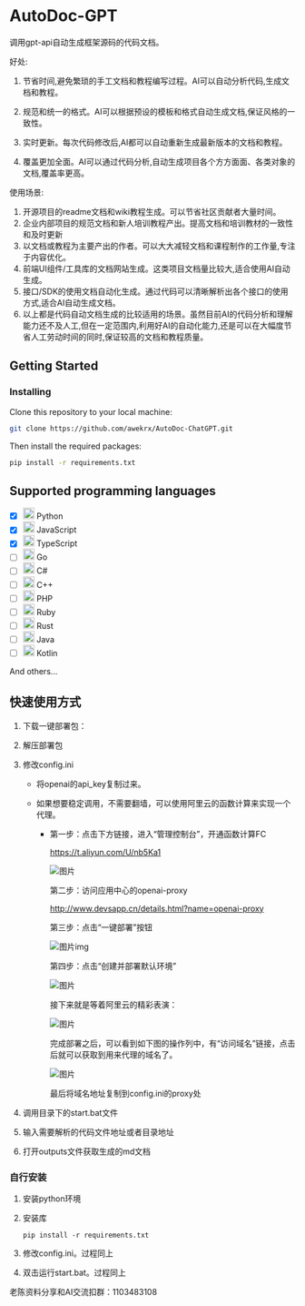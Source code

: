 # AutoDoc-GPT

调用gpt-api自动生成框架源码的代码文档。

好处:

1. 节省时间,避免繁琐的手工文档和教程编写过程。AI可以自动分析代码,生成文档和教程。

2. 规范和统一的格式。AI可以根据预设的模板和格式自动生成文档,保证风格的一致性。

3. 实时更新。每次代码修改后,AI都可以自动重新生成最新版本的文档和教程。

4. 覆盖更加全面。AI可以通过代码分析,自动生成项目各个方方面面、各类对象的文档,覆盖率更高。

   

使用场景:

1. 开源项目的readme文档和wiki教程生成。可以节省社区贡献者大量时间。
2. 企业内部项目的规范文档和新人培训教程产出。提高文档和培训教材的一致性和及时更新
3. 以文档或教程为主要产出的作者。可以大大减轻文档和课程制作的工作量,专注于内容优化。
4. 前端UI组件/工具库的文档网站生成。这类项目文档量比较大,适合使用AI自动生成。
5. 接口/SDK的使用文档自动化生成。通过代码可以清晰解析出各个接口的使用方式,适合AI自动生成文档。
6. 以上都是代码自动文档生成的比较适用的场景。虽然目前AI的代码分析和理解能力还不及人工,但在一定范围内,利用好AI的自动化能力,还是可以在大幅度节省人工劳动时间的同时,保证较高的文档和教程质量。

## Getting Started

### Installing

Clone this repository to your local machine:

```bash
git clone https://github.com/awekrx/AutoDoc-ChatGPT.git
```

Then install the required packages:

```bash
pip install -r requirements.txt
```

## Supported programming languages

- [X] <img src="https://cdn.jsdelivr.net/gh/devicons/devicon/icons/python/python-original.svg" height="20" /> Python
- [X] <img src="https://cdn.jsdelivr.net/gh/devicons/devicon/icons/javascript/javascript-original.svg" height="20" /> JavaScript
- [X] <img src="https://cdn.jsdelivr.net/gh/devicons/devicon/icons/typescript/typescript-original.svg" height="20" /> TypeScript
- [ ] <img src="https://cdn.jsdelivr.net/gh/devicons/devicon/icons/go/go-original.svg" height="20" /> Go
- [ ] <img src="https://cdn.jsdelivr.net/gh/devicons/devicon/icons/csharp/csharp-original.svg" height="20" /> C#
- [ ] <img src="https://cdn.jsdelivr.net/gh/devicons/devicon/icons/cplusplus/cplusplus-original.svg" height="20" /> C++
- [ ] <img src="https://cdn.jsdelivr.net/gh/devicons/devicon/icons/php/php-original.svg" height="20" /> PHP
- [ ] <img src="https://cdn.jsdelivr.net/gh/devicons/devicon/icons/ruby/ruby-original.svg" height="20" /> Ruby
- [ ] <img src="https://cdn.jsdelivr.net/gh/devicons/devicon/icons/rust/rust-plain.svg" height="20" /> Rust
- [ ] <img src="https://cdn.jsdelivr.net/gh/devicons/devicon/icons/java/java-original.svg" height="20" /> Java
- [ ] <img src="https://cdn.jsdelivr.net/gh/devicons/devicon/icons/kotlin/kotlin-original.svg" height="20" /> Kotlin

And others...

## 快速使用方式

1. 下载一键部署包：

2. 解压部署包

3. 修改config.ini

   - 将openai的api_key复制过来。

   - 如果想要稳定调用，不需要翻墙，可以使用阿里云的函数计算来实现一个代理。

     - 第一步：点击下方链接，进入“管理控制台”，开通函数计算FC

       https://t.aliyun.com/U/nb5Ka1

       ![图片](https://mmbiz.qpic.cn/mmbiz_png/R3InYSAIZkEiacOvvlMTVYVduic8Vme9t5hbiczp65Mib6dnQCuL3aWicVDpJ1LiaNiaDckGrkq5ZdJuZcuDicvrhURQMw/640?wx_fmt=png&wxfrom=5&wx_lazy=1&wx_co=1)

       第二步：访问应用中心的openai-proxy

       http://www.devsapp.cn/details.html?name=openai-proxy

       第三步：点击“一键部署”按钮

       ![图片](https://mmbiz.qpic.cn/mmbiz_png/R3InYSAIZkEiacOvvlMTVYVduic8Vme9t599LxZLEGI8cNPibImtZlbibica212XEiagJXJ9byVFTdNobvL5ID0mUrCQ/640?wx_fmt=png&wxfrom=5&wx_lazy=1&wx_co=1)img

       第四步：点击“创建并部署默认环境”

       ![图片](https://mmbiz.qpic.cn/mmbiz_png/R3InYSAIZkEiacOvvlMTVYVduic8Vme9t5nEeo6ribriaECTQLrgpsYgp7I7BGbibIicFBZ0sR5uuMtehlyZJ13ORUgg/640?wx_fmt=png&wxfrom=5&wx_lazy=1&wx_co=1)

       接下来就是等着阿里云的精彩表演：

       ![图片](https://mmbiz.qpic.cn/mmbiz_png/R3InYSAIZkEiacOvvlMTVYVduic8Vme9t5blQJ07WItAb3tfbZ3SMlanL80rW4UAVKn7qxM5a0XIpSj2u3I5Yib4A/640?wx_fmt=png&wxfrom=5&wx_lazy=1&wx_co=1)

       完成部署之后，可以看到如下图的操作列中，有“访问域名”链接，点击后就可以获取到用来代理的域名了。

       ![图片](https://mmbiz.qpic.cn/mmbiz_png/R3InYSAIZkEiacOvvlMTVYVduic8Vme9t5oxSKlDnhleMibV3pkh2gJja7bUcufhZNAK9ViaBtkiaibDoPOibAVP5gC6Q/640?wx_fmt=png&wxfrom=5&wx_lazy=1&wx_co=1)

       最后将域名地址复制到config.ini的proxy处

4. 调用目录下的start.bat文件

5. 输入需要解析的代码文件地址或者目录地址

6. 打开outputs文件获取生成的md文档



### 自行安装

1. 安装python环境

2. 安装库

   ```
   pip install -r requirements.txt
   ```

3. 修改config.ini。过程同上
4. 双击运行start.bat。过程同上



老陈资料分享和AI交流扣群：1103483108

